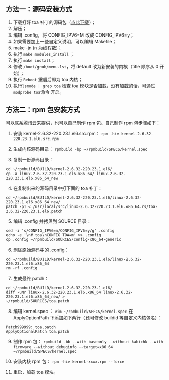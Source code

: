 ## 方法一：源码安装方式
1. 下载打好 toa 补丁的源码包（[点此下载](http://kb.linuxvirtualserver.org/images/3/34/Linux-2.6.32-220.23.1.el6.x86_64.rs.src.tar.gz)）；
2. 解压；
3. 编辑 .config，将 CONFIG_IPV6=M 改成 CONFIG_IPV6=y；
4. 如果需要加上一些自定义说明，可以编辑 Makefile；
5. make -jn (n 为线程数)；
6. 执行 `make modules_install` ；
7. 执行 `make install`；
8. 修改 `/boot/grub/menu.lst`，将 default 改为新安装的内核（title 顺序从 0 开始）；
9. 执行 `Reboot` 重启后即为 toa 内核；
10. 执行`lsmode | grep toa` 检查 toa 模块是否加载，没有加载的话，可通过 `modprobe toa`命令 开启。

## 方法二：rpm 包安装方式
可以联系腾讯云来提供，也可以自己制作 rpm 包。自己制作 rpm 包步骤如下：
1. 安装 kernel-2.6.32-220.23.1.el6.src.rpm：
`rpm -hiv kernel-2.6.32-220.23.1.el6.src.rpm`

2. 生成内核源码目录：
`rpmbuild -bp ~/rpmbuild/SPECS/kernel.spec`

3. 复制一份源码目录：
```
cd ~/rpmbuild/BUILD/kernel-2.6.32-220.23.1.el6/
cp -a linux-2.6.32-220.23.1.el6.x86_64/ linux-2.6.32-220.23.1.el6.x86_64_new
```

4. 在复制出来的源码目录中打下面的 toa 补丁：
```
cd ~/rpmbuild/BUILD/kernel-2.6.32-220.23.1.el6/linux-2.6.32-220.23.1.el6.x86_64_new/
patch -p1 < /usr/local/src/linux-2.6.32-220.23.1.el6.x86_64.rs/toa-2.6.32-220.23.1.el6.patch
```

5. 编辑 .config 并拷贝到 SOURCE 目录：
```
sed -i 's/CONFIG_IPV6=m/CONFIG_IPV6=y/g' .config
echo -e '\n# toa\nCONFIG_TOA=m' >> .config
cp .config ~/rpmbuild/SOURCES/config-x86_64-generic
```

6. 删除原始源码中的 .config：
```
cd ~/rpmbuild/BUILD/kernel-2.6.32-220.23.1.el6/linux-2.6.32-220.23.1.el6.x86_64
rm -rf .config
```

7. 生成最终 patch：
```
cd ~/rpmbuild/BUILD/kernel-2.6.32-220.23.1.el6/
diff -uNr linux-2.6.32-220.23.1.el6.x86_64 linux-2.6.32-220.23.1.el6.x86_64_new/ >
~/rpmbuild/SOURCES/toa.patch
```

8. 编辑 kernel.spec ：
`vim ~/rpmbuild/SPECS/kernel.spec`
在 ApplyOptionPath 下添加如下两行（还可修改 buildid 等自定义内核包名）：
```
Patch999999: toa.patch
ApplyOptionalPatch toa.patch
```

9. 制作 rpm 包：
`rpmbuild -bb --with baseonly --without kabichk --with firmware --without debuginfo --target=x86_64 ~/rpmbuild/SPECS/kernel.spec`

10. 安装内核 rpm 包：
`rpm -hiv kernel-xxxx.rpm --force`

11. 重启，加载 toa 模块。